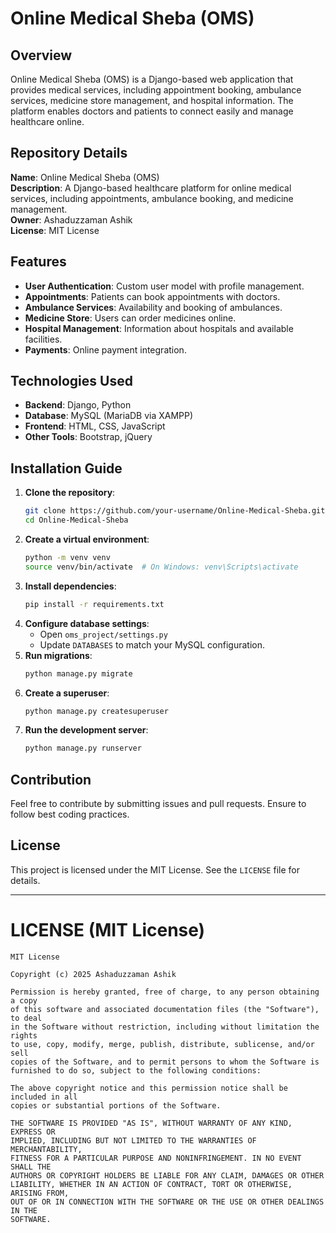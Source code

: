 # Online Medical Sheba (OMS)

## Overview
Online Medical Sheba (OMS) is a Django-based web application that provides medical services, including appointment booking, ambulance services, medicine store management, and hospital information. The platform enables doctors and patients to connect easily and manage healthcare online.

## Repository Details
**Name**: Online Medical Sheba (OMS)  
**Description**: A Django-based healthcare platform for online medical services, including appointments, ambulance booking, and medicine management.  
**Owner**: Ashaduzzaman Ashik  
**License**: MIT License  

## Features
- **User Authentication**: Custom user model with profile management.
- **Appointments**: Patients can book appointments with doctors.
- **Ambulance Services**: Availability and booking of ambulances.
- **Medicine Store**: Users can order medicines online.
- **Hospital Management**: Information about hospitals and available facilities.
- **Payments**: Online payment integration.

## Technologies Used
- **Backend**: Django, Python
- **Database**: MySQL (MariaDB via XAMPP)
- **Frontend**: HTML, CSS, JavaScript
- **Other Tools**: Bootstrap, jQuery

## Installation Guide
1. **Clone the repository**:
   ```bash
   git clone https://github.com/your-username/Online-Medical-Sheba.git
   cd Online-Medical-Sheba
   ```
2. **Create a virtual environment**:
   ```bash
   python -m venv venv
   source venv/bin/activate  # On Windows: venv\Scripts\activate
   ```
3. **Install dependencies**:
   ```bash
   pip install -r requirements.txt
   ```
4. **Configure database settings**:
   - Open `oms_project/settings.py`
   - Update `DATABASES` to match your MySQL configuration.
5. **Run migrations**:
   ```bash
   python manage.py migrate
   ```
6. **Create a superuser**:
   ```bash
   python manage.py createsuperuser
   ```
7. **Run the development server**:
   ```bash
   python manage.py runserver
   ```

## Contribution
Feel free to contribute by submitting issues and pull requests. Ensure to follow best coding practices.

## License
This project is licensed under the MIT License. See the `LICENSE` file for details.

---

# LICENSE (MIT License)

```
MIT License

Copyright (c) 2025 Ashaduzzaman Ashik

Permission is hereby granted, free of charge, to any person obtaining a copy
of this software and associated documentation files (the "Software"), to deal
in the Software without restriction, including without limitation the rights
to use, copy, modify, merge, publish, distribute, sublicense, and/or sell
copies of the Software, and to permit persons to whom the Software is
furnished to do so, subject to the following conditions:

The above copyright notice and this permission notice shall be included in all
copies or substantial portions of the Software.

THE SOFTWARE IS PROVIDED "AS IS", WITHOUT WARRANTY OF ANY KIND, EXPRESS OR
IMPLIED, INCLUDING BUT NOT LIMITED TO THE WARRANTIES OF MERCHANTABILITY,
FITNESS FOR A PARTICULAR PURPOSE AND NONINFRINGEMENT. IN NO EVENT SHALL THE
AUTHORS OR COPYRIGHT HOLDERS BE LIABLE FOR ANY CLAIM, DAMAGES OR OTHER
LIABILITY, WHETHER IN AN ACTION OF CONTRACT, TORT OR OTHERWISE, ARISING FROM,
OUT OF OR IN CONNECTION WITH THE SOFTWARE OR THE USE OR OTHER DEALINGS IN THE
SOFTWARE.
```

